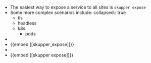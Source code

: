 - The easiest way to expose a service to all sites is `skupper expose`
- Some more complex scenarios include:
  collapsed:: true
	- tls
	- headless
	- k8s
		- pods
-
- {{embed [[skupper_expose]]}}
-
- {{embed [[skupper expose]]}}